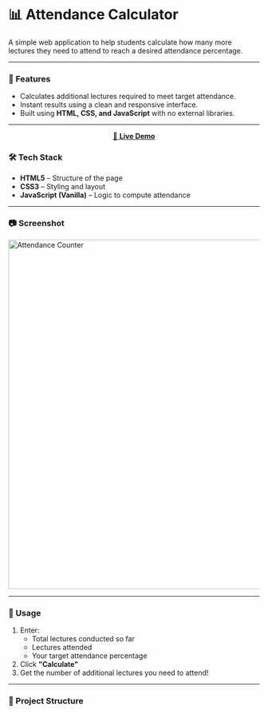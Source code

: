 # 📊 Attendance Calculator

A simple web application to help students calculate how many more lectures they need to attend to reach a desired attendance percentage.

---

### 🚀 Features

- Calculates additional lectures required to meet target attendance.
- Instant results using a clean and responsive interface.
- Built using **HTML, CSS, and JavaScript** with no external libraries.

---


<p align="center">
  <a href="https://attendancecounter-psrclown.netlify.app/" target="_blank">
    🔗 <strong>Live Demo</strong>
  </a>
</p>

### 🛠️ Tech Stack

- **HTML5** – Structure of the page
- **CSS3** – Styling and layout
- **JavaScript (Vanilla)** – Logic to compute attendance

---

### 📷 Screenshot

> <p align="center">
  <img src="https://res.cloudinary.com/dvzwgucdm/image/upload/v1749356641/Screenshot_2025-06-08_at_9.53.35_AM_oaljmc.png" alt="Attendance Counter" width="700"/>
</p>

---

### 🎯 Usage

1. Enter:
   - Total lectures conducted so far
   - Lectures attended
   - Your target attendance percentage
2. Click **"Calculate"**
3. Get the number of additional lectures you need to attend!

---

### 📁 Project Structure
